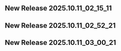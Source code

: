 ## New Release 2025.10.11_02_15_11
## New Release 2025.10.11_02_52_21
## New Release 2025.10.11_03_00_21
